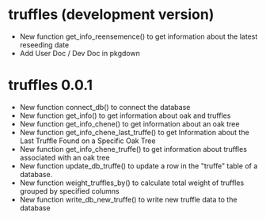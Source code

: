 # truffles (development version)

- New function get_info_reensemence() to get information about the latest reseeding date
- Add User Doc / Dev Doc in pkgdown 

# truffles 0.0.1

- New function connect_db() to connect the database
- New function get_info() to get information about oak and truffles
- New function get_info_chene() to get information about an oak tree
- New function get_info_chene_last_truffe() to get Information about the Last Truffle Found on a Specific Oak Tree
- New function get_info_chene_truffe() to get information about truffles associated with an oak tree
- New function update_db_truffe() to update a row in the "truffe" table of a database.
- New function weight_truffles_by() to calculate total weight of truffles grouped by specified columns
- New function write_db_new_truffe() to write new truffle data to the database
